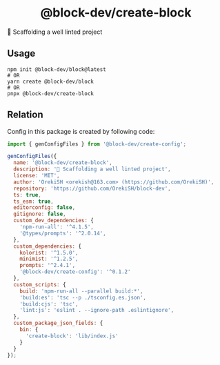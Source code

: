 <h1 align="center">@block-dev/create-block</h1>

🔨 Scaffolding a well linted project

## Usage

```shell
npm init @block-dev/block@latest
# OR
yarn create @block-dev/block
# OR
pnpx @block-dev/create-block
```

## Relation

Config in this package is created by following code:

```js
import { genConfigFiles } from '@block-dev/create-config';

genConfigFiles({
  name: '@block-dev/create-block',
  description: '🔨 Scaffolding a well linted project',
  license: 'MIT',
  author: 'OrekiSH <orekish@163.com> (https://github.com/OrekiSH)',
  repository: 'https://github.com/OrekiSH/block-dev',
  ts: true,
  ts_esm: true,
  editorconfig: false,
  gitignore: false,
  custom_dev_dependencies: {
    'npm-run-all': '^4.1.5',
    '@types/prompts': '^2.0.14',
  },
  custom_dependencies: {
    kolorist: '^1.5.0',
    minimist: '^1.2.5',
    prompts: '^2.4.1',
    '@block-dev/create-config': '^0.1.2'
  },
  custom_scripts: {
    build: 'npm-run-all --parallel build:*',
    'build:es': 'tsc --p ./tsconfig.es.json',
    'build:cjs': 'tsc',
    'lint:js': 'eslint . --ignore-path .eslintignore',
  },
  custom_package_json_fields: {
    bin: {
      'create-block': 'lib/index.js'
    }
  }
});
```
